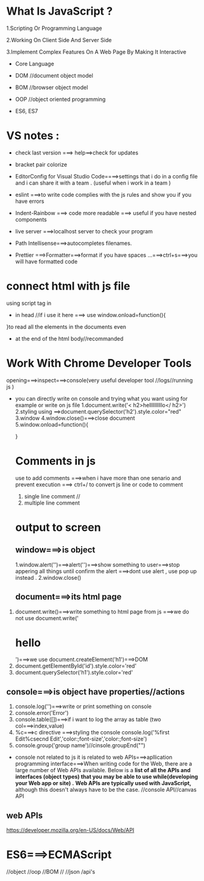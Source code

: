 # What Is JavaScript ?

1.Scripting Or Programming Language

2.Working On Client Side And Server Side

3.Implement Complex Features On A Web Page By Making It Interactive

- Core Language

- DOM //document object model

- BOM //browser object model

- OOP //object oriented programming

- ES6, ES7

# VS notes :

- check last version ===> help==>check for updates
- bracket pair colorize
- EditorConfig for Visual Studio Code====>settings that i do in a config file and i can share it with a team . (useful when i work in a team )
- eslint ===>to write code complies with the js rules and show you if you have errors

- Indent-Rainbow ===> code more readable ===> useful if you have nested components

- live server ===>localhost server to check your program
- Path Intellisense===>autocompletes filenames.
- Prettier ===>Formatter===>format if you have spaces ...===>ctrl+s===>you will have formatted code

# connect html with js file

using script tag in

- in head //if i use it here ===> use window.onload=function(){

}to read all the elements in the documents even

- at the end of the html body//recommanded

# Work With Chrome Developer Tools

opening===>inspect===>console(very useful developer tool //logs//running js )

- you can directly write on console and trying what you want using for example or write on js file
  1.document.write('< h2>hellllllllllo</ h2>')
  2.styling using ==>document.querySelector('h2').style.color="red"
  3.window
  4.window.close()===>close document
  5.window.onload=function(){

  }

  # Comments in js

  use to add comments ===>when i have more than one senario and prevent execution ===> ctrl+/ to convert js line or code to comment

  1. single line comment //
  2. multiple line comment

  # output to screen

  ## window===>is object

  1.window.alert('')===>alert('')===>show something to user===>stop appering all things until confirm the alert ===>dont use alert , use pop up instead .
  2.window.close()

  ## document===>its html page

1.  document.write()===>write something to html page from js ===>we do not use document.write('<h1>hello</h1>')===>we use document.createElement('h1')===>DOM
2.  document.getElementById('id').style.color='red'
3.  document.querySelector('h1').style.color='red'

## console===>is object have properties//actions

1.  console.log('')===>write or print something on console
2.  console.error('Error')
3.  console.table([])===>if i want to log the array as table (two col===>index,value)
4.  %c===>c directive ===>styling the console
    console.log('%first Edit%csecnd Edit','color:;font-size','color:;font-size')
5.  console.group('group name')//cinsole.groupEnd("")

- console not related to js it is related to web APIs===>apllication programming interface===>When writing code for the Web, there are a large number of Web APIs available. Below is a **list of all the APIs and interfaces (object types) that you may be able to use while(developing your Web app or site) .**
  **Web APIs are typically used with JavaScript,** although this doesn't always have to be the case.
  //console API//canvas API

## web APIs

https://developer.mozilla.org/en-US/docs/Web/API

# ES6===>ECMAScript

//object
//oop
//BOM
//
//json /api's
